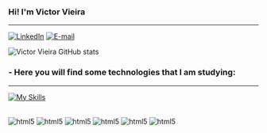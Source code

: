 ### Hi! I'm Victor Vieira
---
[![LinkedIn](https://img.shields.io/badge/LinkedIn-0077B5?style=for-the-badge&logo=linkedin&logoColor=white)](https://www.linkedin.com/in/vtvieira/)
[![E-mail](https://img.shields.io/badge/Gmail-D14836?style=for-the-badge&logo=gmail&logoColor=white)](mailto:vieiravictor.as@gmail.com)

![Victor Vieira GitHub stats](https://github-readme-stats.vercel.app/api?username=vt-vieira&show_icons=true&theme=dracula)

### - Here you will find some technologies that I am studying:
---
[![My Skills](https://skillicons.dev/icons?i=html,css,js,py,django,flask)](https://skillicons.dev)

<div style="display: inline_block"><br/>
  <img align="center" alt="html5" src="https://img.shields.io/badge/HTML5-E34F26?style=for-the-badge&logo=html5&logoColor=white" />
  <img align="center" alt="html5" src="https://img.shields.io/badge/CSS3-1572B6?style=for-the-badge&logo=css3&logoColor=white" />
  <img align="center" alt="html5" src="https://img.shields.io/badge/JavaScript-F7DF1E?style=for-the-badge&logo=javascript&logoColor=black" />
  <img align="center" alt="html5" src="https://img.shields.io/badge/Python-3776AB?style=for-the-badge&logo=python&logoColor=white" />
  <img align="center" alt="html5" src="  https://img.shields.io/badge/Django-092E20?style=for-the-badge&logo=django&logoColor=white" />
  <img align="center" alt="html5" src="https://img.shields.io/badge/Flask-000000?style=for-the-badge&logo=flask&logoColor=white" />
</div><br/>


